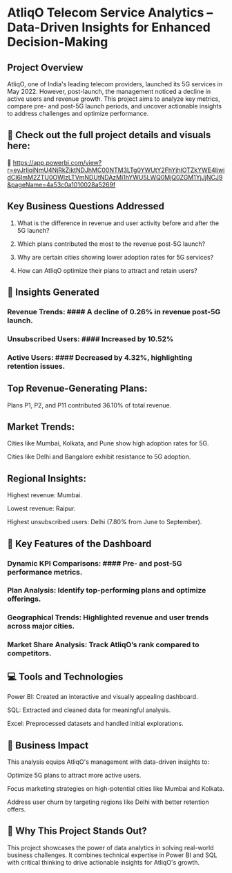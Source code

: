 # AtliqO Telecom Service Analytics – Data-Driven Insights for Enhanced Decision-Making

## Project Overview

AtliqO, one of India's leading telecom providers, launched its 5G services in May 2022. However, post-launch, the management noticed a decline in active users and revenue growth. This project aims to analyze key metrics, compare pre- and post-5G launch periods, and uncover actionable insights to address challenges and optimize performance.

## 🚀 Check out the full project details and visuals here:
📂 https://app.powerbi.com/view?r=eyJrIjoiNmU4NjRkZjktNDJhMC00NTM3LTg0YWUtY2FhYjhlOTZkYWE4IiwidCI6ImM2ZTU0OWIzLTVmNDUtNDAzMi1hYWU5LWQ0MjQ0ZGM1YjJjNCJ9&pageName=4a53c0a1010028a5269f

## Key Business Questions Addressed

1. What is the difference in revenue and user activity before and after the 5G launch?


2. Which plans contributed the most to the revenue post-5G launch?


3. Why are certain cities showing lower adoption rates for 5G services?


4. How can AtliqO optimize their plans to attract and retain users?


## 📌 Insights Generated

### Revenue Trends: #### A decline of 0.26% in revenue post-5G launch.

### Unsubscribed Users: #### Increased by 10.52%

### Active Users: #### Decreased by 4.32%, highlighting retention issues.

## Top Revenue-Generating Plans:

Plans P1, P2, and P11 contributed 36.10% of total revenue.


## Market Trends:

Cities like Mumbai, Kolkata, and Pune show high adoption rates for 5G.

Cities like Delhi and Bangalore exhibit resistance to 5G adoption.


## Regional Insights:

Highest revenue: Mumbai.

Lowest revenue: Raipur.

Highest unsubscribed users: Delhi (7.80% from June to September).


## 🔑 Key Features of the Dashboard

### Dynamic KPI Comparisons: #### Pre- and post-5G performance metrics.

### Plan Analysis: Identify top-performing plans and optimize offerings.

### Geographical Trends: Highlighted revenue and user trends across major cities.

### Market Share Analysis: Track AtliqO’s rank compared to competitors.


## 💻 Tools and Technologies

Power BI: Created an interactive and visually appealing dashboard.

SQL: Extracted and cleaned data for meaningful analysis.

Excel: Preprocessed datasets and handled initial explorations.


## 🎯 Business Impact

This analysis equips AtliqO's management with data-driven insights to:

Optimize 5G plans to attract more active users.

Focus marketing strategies on high-potential cities like Mumbai and Kolkata.

Address user churn by targeting regions like Delhi with better retention offers.


## 🌟 Why This Project Stands Out?

This project showcases the power of data analytics in solving real-world business challenges. It combines technical expertise in Power BI and SQL with critical thinking to drive actionable insights for AtliqO's growth.


